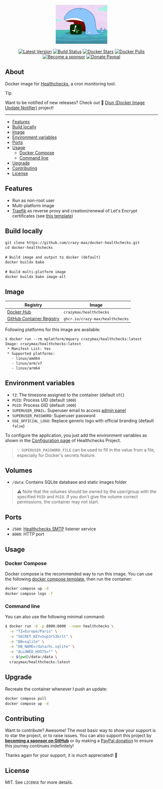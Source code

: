 <p align="center"><a href="https://github.com/crazy-max/docker-healthchecks" target="_blank"><img height="128" src="https://raw.githubusercontent.com/crazy-max/docker-healthchecks/master/.github/docker-healthchecks.jpg"></a></p>

<p align="center">
  <a href="https://hub.docker.com/r/crazymax/healthchecks/tags?page=1&ordering=last_updated"><img src="https://img.shields.io/github/v/tag/crazy-max/docker-healthchecks?label=version&style=flat-square" alt="Latest Version"></a>
  <a href="https://github.com/crazy-max/docker-healthchecks/actions?workflow=build"><img src="https://img.shields.io/github/actions/workflow/status/crazy-max/docker-healthchecks/build.yml?branch=master&?label=build&logo=github&style=flat-square" alt="Build Status"></a>
  <a href="https://hub.docker.com/r/crazymax/healthchecks/"><img src="https://img.shields.io/docker/stars/crazymax/healthchecks.svg?style=flat-square&logo=docker" alt="Docker Stars"></a>
  <a href="https://hub.docker.com/r/crazymax/healthchecks/"><img src="https://img.shields.io/docker/pulls/crazymax/healthchecks.svg?style=flat-square&logo=docker" alt="Docker Pulls"></a>
  <br /><a href="https://github.com/sponsors/crazy-max"><img src="https://img.shields.io/badge/sponsor-crazy--max-181717.svg?logo=github&style=flat-square" alt="Become a sponsor"></a>
  <a href="https://www.paypal.me/crazyws"><img src="https://img.shields.io/badge/donate-paypal-00457c.svg?logo=paypal&style=flat-square" alt="Donate Paypal"></a>
</p>

## About

Docker image for [Healthchecks](https://github.com/healthchecks/healthchecks),
a cron monitoring tool.

> [!TIP] 
> Want to be notified of new releases? Check out 🔔 [Diun (Docker Image Update Notifier)](https://github.com/crazy-max/diun)
> project!

___

* [Features](#features)
* [Build locally](#build-locally)
* [Image](#image)
* [Environment variables](#environment-variables)
* [Ports](#ports)
* [Usage](#usage)
  * [Docker Compose](#docker-compose)
  * [Command line](#command-line)
* [Upgrade](#upgrade)
* [Contributing](#contributing)
* [License](#license)

## Features

* Run as non-root user
* Multi-platform image
* [Traefik](https://github.com/containous/traefik-library-image) as reverse proxy and creation/renewal of Let's Encrypt certificates (see [this template](examples/traefik))

## Build locally

```shell
git clone https://github.com/crazy-max/docker-healthchecks.git
cd docker-healthchecks

# Build image and output to docker (default)
docker buildx bake

# Build multi-platform image
docker buildx bake image-all
```

## Image

| Registry                                                                                         | Image                           |
|--------------------------------------------------------------------------------------------------|---------------------------------|
| [Docker Hub](https://hub.docker.com/r/crazymax/healthchecks/)                                            | `crazymax/healthchecks`                 |
| [GitHub Container Registry](https://github.com/users/crazy-max/packages/container/package/healthchecks)  | `ghcr.io/crazy-max/healthchecks`        |

Following platforms for this image are available:

```
$ docker run --rm mplatform/mquery crazymax/healthchecks:latest
Image: crazymax/healthchecks:latest
 * Manifest List: Yes
 * Supported platforms:
   - linux/amd64
   - linux/arm/v7
   - linux/arm64
```

## Environment variables

* `TZ`: The timezone assigned to the container (default `UTC`)
* `PUID`: Process UID (default `1000`)
* `PGID`: Process GID (default `1000`)
* `SUPERUSER_EMAIL`: Superuser email to access [admin panel](https://github.com/healthchecks/healthchecks#accessing-administration-panel)
* `SUPERUSER_PASSWORD`: Superuser password
* `USE_OFFICIAL_LOGO`: Replace generic logo with official branding (default `false`)

To configure the application, you just add the environment variables as shown in the
[Configuration page](https://github.com/healthchecks/healthchecks#configuration) of Healthchecks Project.

> 💡 `SUPERUSER_PASSWORD_FILE` can be used to fill in the value from a file, especially for Docker's secrets feature.

## Volumes

* `/data`: Contains SQLite database and static images folder

> :warning: Note that the volumes should be owned by the user/group with the specified `PUID` and `PGID`. If you don't
> give the volume correct permissions, the container may not start.

## Ports

* `2500`: [Healthchecks SMTP](https://github.com/healthchecks/healthchecks#receiving-emails) listener service
* `8000`: HTTP port

## Usage

### Docker Compose

Docker compose is the recommended way to run this image. You can use the following
[docker compose template](examples/compose/compose.yml), then run the container:

```bash
docker compose up -d
docker compose logs -f
```

### Command line

You can also use the following minimal command:

```bash
$ docker run -d -p 8000:8000 --name healthchecks \
  -e "TZ=Europe/Paris" \
  -e "SECRET_KEY=5up3rS3kr1t" \
  -e "DB=sqlite" \
  -e "DB_NAME=/data/hc.sqlite" \
  -e "ALLOWED_HOSTS=*" \
  -v $(pwd)/data:/data \
  crazymax/healthchecks:latest
```

## Upgrade

Recreate the container whenever I push an update:

```bash
docker compose pull
docker compose up -d
```

## Contributing

Want to contribute? Awesome! The most basic way to show your support is to star
the project, or to raise issues. You can also support this project by [**becoming a sponsor on GitHub**](https://github.com/sponsors/crazy-max)
or by making a [PayPal donation](https://www.paypal.me/crazyws) to ensure this
journey continues indefinitely!

Thanks again for your support, it is much appreciated! :pray:

## License

MIT. See `LICENSE` for more details.
